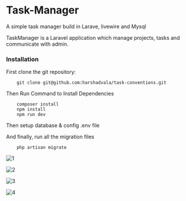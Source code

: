 # Task-Manager
A simple task manager build in Larave, livewire and Mysql

TaskManager is a Laravel application which manage projects, tasks and communicate with admin.

### Installation
First clone the git repository:

```
    git clone git@github.com:harshadvala/task-conventions.git
```
Then Run Command to Install Dependencies

```
    composer install
    npm install
    npm run dev
```

Then setup database & config .env file

And finally, run all the migration files
```
    php artisan migrate
```

![1](https://user-images.githubusercontent.com/5895908/149079121-35f9f074-a942-4bcf-b426-3e6b286494ac.png)

![2](https://user-images.githubusercontent.com/5895908/149079132-8d718f7b-4ab7-4e4e-ba90-faa0e3bc86e3.png)

![3](https://user-images.githubusercontent.com/5895908/149079146-8445d35f-0c10-4596-82fe-4c70636a5c89.png)

![4](https://user-images.githubusercontent.com/5895908/149080608-f0a1e706-07de-46a3-94b9-19f947e29ad3.png)
